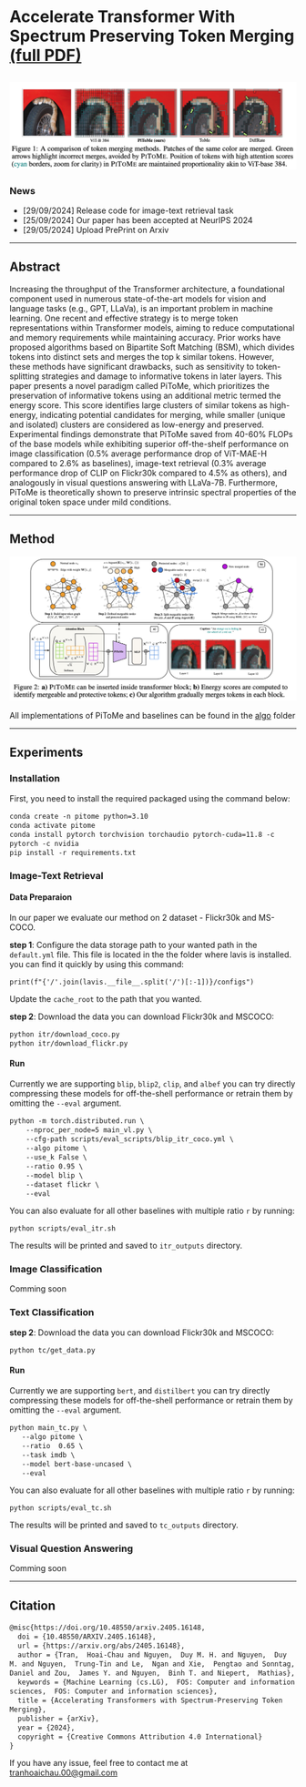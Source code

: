 # Accelerate Transformer With Spectrum Preserving Token Merging [(full PDF)](https://arxiv.org/abs/2405.16148)  
![Example Image](/figures/overview.png)
---
### News
- [29/09/2024] Release code for image-text retrieval task
- [25/09/2024] Our paper has been accepted at NeurIPS 2024 
- [29/05/2024] Upload PrePrint on Arxiv

--- 
## Abstract

Increasing the throughput of the Transformer architecture, a foundational component used in numerous state-of-the-art models for vision and language tasks (e.g., GPT, LLaVa), is an important problem in machine learning. One recent and effective strategy is to merge token representations within Transformer models, aiming to reduce computational and memory requirements while maintaining accuracy. Prior works have proposed algorithms based on Bipartite Soft Matching (BSM), which divides tokens into distinct sets and merges the top k similar tokens. However, these methods have significant drawbacks, such as sensitivity to token-splitting strategies and damage to informative tokens in later layers. This paper presents a novel paradigm called PiToMe, which prioritizes the preservation of informative tokens using an additional metric termed the energy score. This score identifies large clusters of similar tokens as high-energy, indicating potential candidates for merging, while smaller (unique and isolated) clusters are considered as low-energy and preserved. Experimental findings demonstrate that PiToMe saved from 40-60\% FLOPs of the base models while exhibiting superior off-the-shelf performance on image classification (0.5\% average performance drop of ViT-MAE-H compared to 2.6\% as baselines), image-text retrieval (0.3\% average performance drop of CLIP on Flickr30k compared to 4.5\% as others), and analogously in visual questions answering with LLaVa-7B. Furthermore, PiToMe is theoretically shown to preserve intrinsic spectral properties of the original token space under mild conditions.

---
## Method
![Example Image](/figures/method.png)

All implementations of PiToMe and baselines can be found in the [algo](algo) folder

---
## Experiments 
### Installation 
First, you need to install the required packaged using the command below:  
```
conda create -n pitome python=3.10
conda activate pitome
conda install pytorch torchvision torchaudio pytorch-cuda=11.8 -c pytorch -c nvidia 
pip install -r requirements.txt
```

### Image-Text Retrieval 

#### Data Preparaion

In our paper we evaluate our method on 2 dataset - Flickr30k and MS-COCO. 

**step 1**: Configure the data storage path to your wanted path in the `default.yml` file. This file is located in the the folder where lavis is installed. you can find it quickly by  using this command:
```
print(f"{'/'.join(lavis.__file__.split('/')[:-1])}/configs")

```

Update the `cache_root`  to the path that you wanted.


**step 2**: Download the data
you can download Flickr30k and MSCOCO:
```
python itr/download_coco.py
python itr/download_flickr.py
```


#### Run 

Currently we are supporting `blip`, `blip2`, `clip`, and `albef` you can try directly compressing these models for off-the-shell performance or retrain them by omitting the `--eval` argument.
```
python -m torch.distributed.run \
    --nproc_per_node=5 main_vl.py \
    --cfg-path scripts/eval_scripts/blip_itr_coco.yml \
    --algo pitome \
    --use_k False \
    --ratio 0.95 \
    --model blip \
    --dataset flickr \
    --eval 
```

You can also evaluate for all other baselines with multiple ratio `r` by running:

```
python scripts/eval_itr.sh
```

The results will be printed and saved to `itr_outputs` directory.

### Image Classification 
Comming soon


### Text Classification 

**step 2**: Download the data
you can download Flickr30k and MSCOCO:
```
python tc/get_data.py
```

#### Run

Currently we are supporting `bert`,  and `distilbert` you can try directly compressing these models for off-the-shell performance or retrain them by omitting the `--eval` argument.
```
python main_tc.py \
   --algo pitome \
   --ratio  0.65 \
   --task imdb \
   --model bert-base-uncased \
   --eval 
```

You can also evaluate for all other baselines with multiple ratio `r` by running:
```
python scripts/eval_tc.sh
```
The results will be printed and saved to `tc_outputs` directory.

### Visual Question Answering
Comming soon

---
## Citation

```
@misc{https://doi.org/10.48550/arxiv.2405.16148,
  doi = {10.48550/ARXIV.2405.16148},
  url = {https://arxiv.org/abs/2405.16148},
  author = {Tran,  Hoai-Chau and Nguyen,  Duy M. H. and Nguyen,  Duy M. and Nguyen,  Trung-Tin and Le,  Ngan and Xie,  Pengtao and Sonntag,  Daniel and Zou,  James Y. and Nguyen,  Binh T. and Niepert,  Mathias},
  keywords = {Machine Learning (cs.LG),  FOS: Computer and information sciences,  FOS: Computer and information sciences},
  title = {Accelerating Transformers with Spectrum-Preserving Token Merging},
  publisher = {arXiv},
  year = {2024},
  copyright = {Creative Commons Attribution 4.0 International}
}
```
If you have any issue, feel free to contact me at tranhoaichau.00@gmail.com